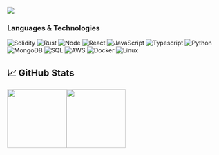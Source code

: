 [![](https://www.jmmnews.com/wp-content/uploads/2015/11/lightpoint-network-banner-1140x410.jpg)]()<!-- If you want the template for my gif, email me! -->

### Languages & Technologies

![Solidity](https://img.shields.io/badge/-Solidity-000?&logo=Solidity)
![Rust](https://img.shields.io/badge/-rust-000?&logo=rust&logoColor=white)
![Node](https://img.shields.io/badge/-Node-000?&logo=Node.Js)
![React](https://img.shields.io/badge/-React-000?&logo=React)
![JavaScript](https://img.shields.io/badge/-JavaScript-000?&logo=JavaScript)
![Typescript](https://img.shields.io/badge/-Typescript-000?&logo=Typescript)
![Python](https://img.shields.io/badge/-Python-000?&logo=Python)
![MongoDB](https://img.shields.io/badge/-SQL-000?&logo=MySQL)
![SQL](https://img.shields.io/badge/-MongoDB-000?&logo=MongoDB)
![AWS](https://img.shields.io/badge/-AWS-000?&logo=Amazon-AWS&logoColor=F90)
![Docker](https://img.shields.io/badge/-Docker-000?&logo=Docker)
![Linux](https://img.shields.io/badge/-Linux-000?&logo=Linux)


## &#x1f4c8; GitHub Stats

<a href="#"><img height="137px" src="https://github-readme-stats.vercel.app/api?username=rodrigogk87&hide_title=true&hide_border=true&show_icons=true&include_all_commits=true&count_private=true&line_height=21&text_color=000&icon_color=000&bg_color=0,ea6161,ffc64d,fffc4d,52fa5a&theme=graywhite" /><!-- wi*quL3fcV --><img height="137px" src="https://github-readme-stats.vercel.app/api/top-langs/?username=rodrigogk87&hide=html&hide_title=true&hide_border=true&count_private=true&layout=compact&langs_count=7,Redventures-Movie-Quotes&text_color=000&icon_color=fff&bg_color=0,52fa5a,4dfcff,c64dff&theme=graywhite" /></a>

